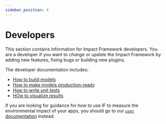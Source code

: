 ```yaml
---
sidebar_position: 4
---
```


# Developers

This section contains information for Impact Framework developers. You are a developer if you want to *change or update* the Impact Framework by adding new features, fixing bugs or building new plugins. 

The developer documentation includes:

* [How to build models](./how-to-build-plugins.md)
* [How to make models production-ready](./how-to-refine-plugins.md)
* [How to write unit tests](./how-to-test-if.md)
* [HOw to visualize results](./how-to-visualize-results.md)


If you are looking for guidance for how to use IF to measure the environmental impact of your apps, you should go to our [`user` documentation](../users/) instead.
